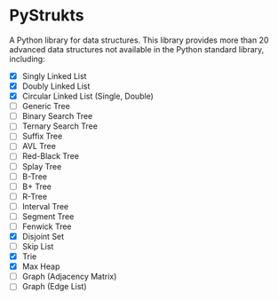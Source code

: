 # PyStrukts

A Python library for data structures. This library provides more than 20 advanced data structures not available in the Python standard library, including:

- [x] Singly Linked List
- [x] Doubly Linked List
- [x] Circular Linked List (Single, Double)
- [ ] Generic Tree
- [ ] Binary Search Tree
- [ ] Ternary Search Tree
- [ ] Suffix Tree
- [ ] AVL Tree
- [ ] Red-Black Tree
- [ ] Splay Tree
- [ ] B-Tree
- [ ] B+ Tree
- [ ] R-Tree
- [ ] Interval Tree
- [ ] Segment Tree
- [ ] Fenwick Tree
- [x] Disjoint Set
- [ ] Skip List
- [x] Trie
- [x] Max Heap
- [ ] Graph (Adjacency Matrix)
- [ ] Graph (Edge List)
